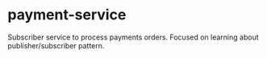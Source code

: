 # payment-service
Subscriber service to process payments orders. Focused on learning about publisher/subscriber pattern.
